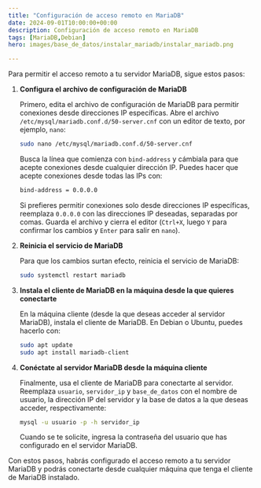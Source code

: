 ```yaml
---
title: "Configuración de acceso remoto en MariaDB"
date: 2024-09-01T10:00:00+00:00
description: Configuración de acceso remoto en MariaDB
tags: [MariaDB,Debian]
hero: images/base_de_datos/instalar_mariadb/instalar_mariadb.png

---
```

Para permitir el acceso remoto a tu servidor MariaDB, sigue estos pasos:

1. **Configura el archivo de configuración de MariaDB**

    Primero, edita el archivo de configuración de MariaDB para permitir conexiones desde direcciones IP específicas. Abre el archivo `/etc/mysql/mariadb.conf.d/50-server.cnf` con un editor de texto, por ejemplo, `nano`:

    ```bash
    sudo nano /etc/mysql/mariadb.conf.d/50-server.cnf
    ```

    Busca la línea que comienza con `bind-address` y cámbiala para que acepte conexiones desde cualquier dirección IP. Puedes hacer que acepte conexiones desde todas las IPs con:

    ```bash
    bind-address = 0.0.0.0
    ```

    Si prefieres permitir conexiones solo desde direcciones IP específicas, reemplaza `0.0.0.0` con las direcciones IP deseadas, separadas por comas. Guarda el archivo y cierra el editor (`Ctrl+X`, luego `Y` para confirmar los cambios y `Enter` para salir en `nano`).

2. **Reinicia el servicio de MariaDB**

    Para que los cambios surtan efecto, reinicia el servicio de MariaDB:

    ```bash
    sudo systemctl restart mariadb
    ```

3. **Instala el cliente de MariaDB en la máquina desde la que quieres conectarte**

    En la máquina cliente (desde la que deseas acceder al servidor MariaDB), instala el cliente de MariaDB. En Debian o Ubuntu, puedes hacerlo con:

    ```bash
    sudo apt update
    sudo apt install mariadb-client
    ```

4. **Conéctate al servidor MariaDB desde la máquina cliente**

    Finalmente, usa el cliente de MariaDB para conectarte al servidor. Reemplaza `usuario`, `servidor_ip` y `base_de_datos` con el nombre de usuario, la dirección IP del servidor y la base de datos a la que deseas acceder, respectivamente:

    ```bash
    mysql -u usuario -p -h servidor_ip
    ```

    Cuando se te solicite, ingresa la contraseña del usuario que has configurado en el servidor MariaDB.

Con estos pasos, habrás configurado el acceso remoto a tu servidor MariaDB y podrás conectarte desde cualquier máquina que tenga el cliente de MariaDB instalado.
